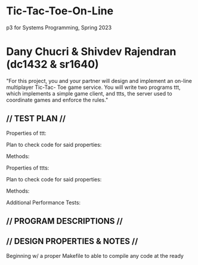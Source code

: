 # Tic-Tac-Toe-On-Line
p3 for Systems Programming, Spring 2023


Dany Chucri & Shivdev Rajendran (dc1432 & sr1640)
=================================================


"For this project, you and your partner will design and implement an on-line multiplayer Tic-Tac-
Toe game service. You will write two programs ttt, which implements a simple game client, and
ttts, the server used to coordinate games and enforce the rules."


// TEST PLAN //
---------------
Properties of ttt:

Plan to check code for said properties:

Methods: 


Properties of ttts:

Plan to check code for said properties:

Methods: 


Additional Performance Tests:


// PROGRAM DESCRIPTIONS //
--------------------------


// DESIGN PROPERTIES & NOTES //
-------------------------------
Beginning w/ a proper Makefile to able to compile any code at the ready
